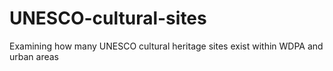 # UNESCO-cultural-sites
Examining how many UNESCO cultural heritage sites exist within WDPA and urban areas
